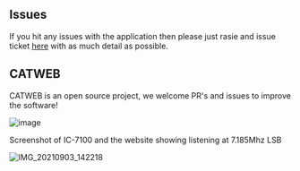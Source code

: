 ## Issues
If you hit any issues with the application then please just rasie and issue ticket [here](https://github.com/cconstab/catweb/issues) with as much detail as possible.

## CATWEB
CATWEB is an open source project, we welcome PR's and issues to improve the software!

![image](https://user-images.githubusercontent.com/6131216/143327480-275d1d74-9e31-40f9-92e6-85d7f4202304.png)

Screenshot of IC-7100 and the website showing listening at 7.185Mhz LSB

![IMG_20210903_142218](https://user-images.githubusercontent.com/6131216/132066553-28544268-82c9-4ed9-ac91-151c71cc1070.jpg)

